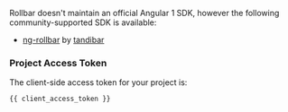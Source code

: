 Rollbar doesn't maintain an official Angular 1 SDK, however the following
community-supported SDK is available:

* <a href="https://github.com/tandibar/ng-rollbar" target="_blank" rel="noopener">ng-rollbar</a> by <a href="https://github.com/tandibar" target="_blank" rel="noopener">tandibar</a>

### Project Access Token
The client-side access token for your project is:

```
{{ client_access_token }}
```
